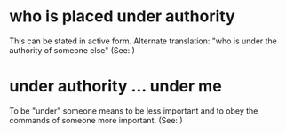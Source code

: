 
# who is placed under authority
This can be stated in active form. Alternate translation: "who is under the authority of someone else" (See: )

# under authority ... under me
To be "under" someone means to be less important and to obey the commands of someone more important. (See: )